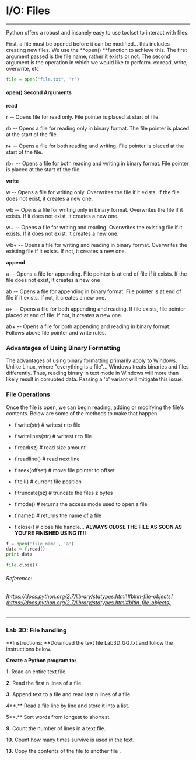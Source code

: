 # I/O: Files

---

Python offers a robust and insanely easy to use toolset to interact with files.

First, a file must be opened before it can be modified... this includes creating new files. We use the **open\(\) **function to achieve this. The first argument passed is the file name; rather it exists or not. The second argument is the operation in which we would like to perform. ex read, write, overwrite, etc.

```py
file = open("file.txt", 'r')
```

#### open\(\) Second Arguments

**read**

r  -- Opens file for read only. File pointer is placed at start of file.

rb  -- Opens a file for reading only in binary format. The file pointer is placed at the start of the file.

r+  -- Opens a file for both reading and writing. File pointer is placed at the start of the file.

rb+ -- Opens a file for both reading and writing in binary format. File pointer is placed at the start of the file.

**write**

w -- Opens a file for writing only. Overwrites the file if it exists. If the file does not exist, it creates a new one.

wb  -- Opens a file for writing only in binary format. Overwrites the file if it exists. If it does not exist, it creates a new one.

w+ -- Opens a file for writing and reading. Overwrites the existing file if it exists. If it does not exist, it creates a new one.

wb+ -- Opens a file for writing and reading in binary format. Overwrites the existing file if it exists. If not, it creates a new one.

**append**

a -- Opens a file for appending. File pointer is at end of file if it exists. If the file does not exist, it creates a new one

ab -- Opens a file for appending in binary format. File pointer is at end of file if it exists. If not, it creates a new one.

a+ -- Opens a file for both appending and reading. If file exists, file pointer placed at end of file. If not, it creates a new one.

ab+ -- Opens a file for both appending and reading in binary format. Follows above file pointer and write rules.

### Advantages of Using Binary Formatting

The advantages of using binary formatting primarily apply to Windows. Unlike Linux, where "everything is a file"... Windows treats binaries and files differently. Thus, reading binary in text mode in Windows will more than likely result in corrupted data. Passing a 'b' variant will mitigate this issue.

### File Operations

Once the file is open, we can begin reading, adding or modifying the file's contents. Below are some of the methods to make that happen.

* f.write\(str\)         \# writest r to file​

* f.writelines\(str\) \# writest r to file​

* f.read\(sz\)           \# read size amount​

* f.readline\(\)         \# read next line​

* f.seek\(offset\)     \# move file pointer to offset​

* f.tell\(\)                  \# current file position​

* f.truncate\(sz\)     \# truncate the files z bytes​

* f.mode\(\)              \# returns the access mode used to open a file

* f.name\(\)              \# returns the name of a file

* f.close\(\)              \# close file handle​... **ALWAYS CLOSE THE FILE AS SOON AS YOU'RE FINISHED USING IT!!**

```py
f = open('file_name', 'a')
data = f.read()
print data

file.close()
```

###### Reference:

###### [https://docs.python.org/2.7/library/stdtypes.html\#bltin-file-objects](https://docs.python.org/2.7/library/stdtypes.html#bltin-file-objects)

---

### Lab 3D: File handling

**Instructions: **Download the text file Lab3D\_GG.txt and follow the instructions below.

**Create a Python program to:**

**1.** Read an entire text file.

**2.** Read the first n lines of a file.

**3.** Append text to a file and read last n lines of a file.

4**.** Read a file line by line and store it into a list.

5**.** Sort words from longest to shortest.

**9.** Count the number of lines in a text file.

**10.** Count how many times survive is used in the text.

**13.** Copy the contents of the file to another file .

